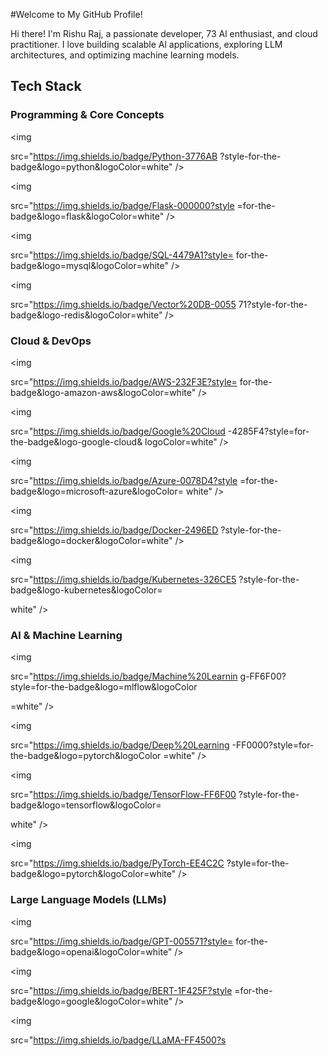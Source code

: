 #Welcome to My GitHub Profile!

Hi there! I'm Rishu Raj, a passionate developer, 73 Al enthusiast, and cloud practitioner. I love building scalable Al applications, exploring LLM architectures, and optimizing machine learning models.

## Tech Stack

### Programming & Core Concepts

<p align="left">

<img

src="https://img.shields.io/badge/Python-3776AB ?style-for-the-badge&logo=python&logoColor=white" />

<img

src="https://img.shields.io/badge/Flask-000000?style =for-the-badge&logo=flask&logoColor=white" />

<img

src="https://img.shields.io/badge/SQL-4479A1?style= for-the-badge&logo=mysql&logoColor=white" />

<img

src="https://img.shields.io/badge/Vector%20DB-0055 71?style-for-the-badge&logo-redis&logoColor=white" />

</p>

### Cloud & DevOps

<p align="left">

<img

src="https://img.shields.io/badge/AWS-232F3E?style= for-the-badge&logo-amazon-aws&logoColor=white" />

<img

src="https://img.shields.io/badge/Google%20Cloud -4285F4?style=for-the-badge&logo-google-cloud& logoColor=white" />

<img

src="https://img.shields.io/badge/Azure-0078D4?style =for-the-badge&logo=microsoft-azure&logoColor= white" />

<img

src="https://img.shields.io/badge/Docker-2496ED ?style-for-the-badge&logo=docker&logoColor=white" />

<img

src="https://img.shields.io/badge/Kubernetes-326CE5 ?style-for-the-badge&logo-kubernetes&logoColor=

white" />

</p>

### Al & Machine Learning

<p align="left">

<img

src="https://img.shields.io/badge/Machine%20Learnin g-FF6F00?style=for-the-badge&logo=mlflow&logoColor

=white" />

<img

src="https://img.shields.io/badge/Deep%20Learning -FF0000?style=for-the-badge&logo=pytorch&logoColor =white" />

<img

src="https://img.shields.io/badge/TensorFlow-FF6F00 ?style-for-the-badge&logo=tensorflow&logoColor=

white" />

<img

src="https://img.shields.io/badge/PyTorch-EE4C2C ?style=for-the-badge&logo=pytorch&logoColor=white" />

</p>

### Large Language Models (LLMs)

<p align="left">

<img

src="https://img.shields.io/badge/GPT-005571?style= for-the-badge&logo=openai&logoColor=white" />

<img

src="https://img.shields.io/badge/BERT-1F425F?style =for-the-badge&logo=google&logoColor=white" />

<img

src="https://img.shields.io/badge/LLaMA-FF4500?s
